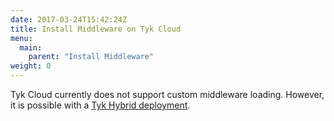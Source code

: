 ```yaml
---
date: 2017-03-24T15:42:24Z
title: Install Middleware on Tyk Cloud
menu:
  main:
    parent: "Install Middleware"
weight: 0 
---
```



Tyk Cloud currently does not support custom middleware loading. However, it is possible with a [Tyk Hybrid deployment][1].

[1]: /docs/customise-tyk/plugins/javascript-middleware/install-middleware/tyk-hybrid/